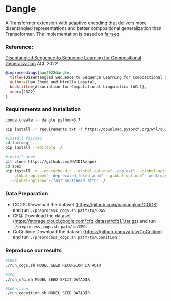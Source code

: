 # Dangle


A Transformer extension with adaptive encoding that delivers more disentangled representations and better
  compositional generalization than Transoformer. The implementation is based on [fairseq](https://github.com/pytorch/fairseq/tree/v0.9.0)

### Reference:
[Disentangled Sequence to Sequence Learning for Compositional Generalization](https://arxiv.org/abs/2110.04655) ACL 2022

```bibtex
@inproceedings{hao2022dangle,
  title={Disentangled Sequence to Sequence Learning for Compositional Generalization},
  author={Hao Zheng and Mirella Lapata},
  booktitle={Association for Computational Linguistics (ACL)},
  year={2022}
}
```

### Requirements and Installation
``` bash
conda create -n dangle python=3.7

pip install -r requirements.txt -f https://download.pytorch.org/whl/cu113/torch_stable.html

#install fairseq
cd fairseq
pip install --editable ./

#install apex
git clone https://github.com/NVIDIA/apex
cd apex
pip install -v --no-cache-dir --global-option="--cpp_ext" --global-option="--cuda_ext" \
  --global-option="--deprecated_fused_adam" --global-option="--xentropy" \
  --global-option="--fast_multihead_attn" ./

``` 

### Data Preparation

- COGS: Download the dataset (https://github.com/najoungkim/COGS) and run `./preprocess_cogs.sh path/to/COGS`:
- CFQ: Download the dataset (https://storage.cloud.google.com/cfq_dataset/cfq1.1.tar.gz) and run `./preprocess_cogs.sh path/to/CFQ`:
- CoGnition: Download the dataset (https://github.com/yafuly/CoGnition) and run `./preprocess_cogs.sh path/to/CoGnition `:

### Reproduce our results
```bash
#COGS
./run_cogs.sh MODEL SEED RECURSION DATADIR

#CFQ
./run_cfq.sh MODEL SEED SPLIT DATADIR

#CoGnition
./run_cognition.sh MODEL SEED DATADIR
```



